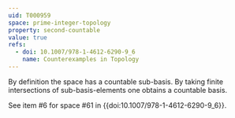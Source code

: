 ```yaml
---
uid: T000959
space: prime-integer-topology
property: second-countable
value: true
refs:
  - doi: 10.1007/978-1-4612-6290-9_6
    name: Counterexamples in Topology
---
```

By definition the space has a countable sub-basis. By taking finite intersections of sub-basis-elements one obtains a countable basis.

See item #6 for space #61 in {{doi:10.1007/978-1-4612-6290-9_6}}.
